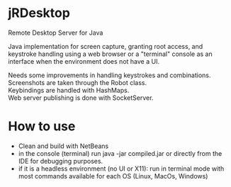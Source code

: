 # jRDesktop
Remote Desktop Server for Java

Java implementation for screen capture, granting root access, and keystroke handling using a web browser or a "terminal" console as an interface when the environment does not have a UI.

Needs some improvements in handling keystrokes and combinations.<br>
Screenshots are taken through the Robot class.<br>
Keybindings are handled with HashMaps.<br>
Web server publishing is done with SocketServer.<br>
# How to use
- Clean and build with NetBeans
- in the console (terminal) run java -jar compiled.jar or directly from the IDE for debugging purposes.
- if it is a headless environment (no UI or X11): run in terminal mode with most commands available for each OS (Linux, MacOs, Windows)
